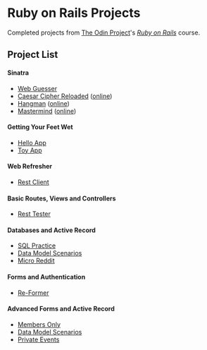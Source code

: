 # Ruby on Rails Projects

Completed projects from [The Odin Project](http://www.theodinproject.com/)'s *[Ruby on Rails](http://www.theodinproject.com/ruby-on-rails)* course.

## Project List

#### Sinatra
- [Web Guesser](https://github.com/daglilley/odin-rails/tree/master/project_sinatra/web_guesser)
- [Caesar Cipher Reloaded](https://github.com/daglilley/odin-rails/tree/master/project_sinatra/caesar_cipher_reloaded) ([online](https://odin-caesar-cipher.herokuapp.com/))
- [Hangman](https://github.com/daglilley/odin-rails/tree/master/project_sinatra/hangman) ([online](https://odin-hangman.herokuapp.com/))
- [Mastermind](https://github.com/daglilley/odin-rails/tree/master/project_sinatra/mastermind) ([online](https://odin-mastermind.herokuapp.com/))

#### Getting Your Feet Wet
- [Hello App](https://github.com/daglilley/odin-rails/tree/master/project_feet_wet/hello_app)
- [Toy App](https://github.com/daglilley/odin-rails/tree/master/project_feet_wet/toy_app)

#### Web Refresher
- [Rest Client](https://github.com/daglilley/odin-rails/tree/master/project_web_refresher/rest_client)

#### Basic Routes, Views and Controllers
- [Rest Tester](https://github.com/daglilley/odin-rails/tree/master/project_basic_rvc/rest_tester)

#### Databases and Active Record
- [SQL Practice](https://github.com/daglilley/odin-rails/tree/master/project_sql_database)
- [Data Model Scenarios](https://github.com/daglilley/odin-rails/tree/master/project_active_record/scenarios)
- [Micro Reddit](https://github.com/daglilley/odin-rails/tree/master/project_active_record/micro-reddit)

#### Forms and Authentication
- [Re-Former](https://github.com/daglilley/odin-rails/tree/master/project_forms/re-former)

#### Advanced Forms and Active Record
- [Members Only](https://github.com/daglilley/odin-rails/tree/master/project_authentication/members-only)
- [Data Model Scenarios](https://github.com/daglilley/odin-rails/tree/master/project_associations/scenarios)
- [Private Events](tree/master/project_associations/private-events)